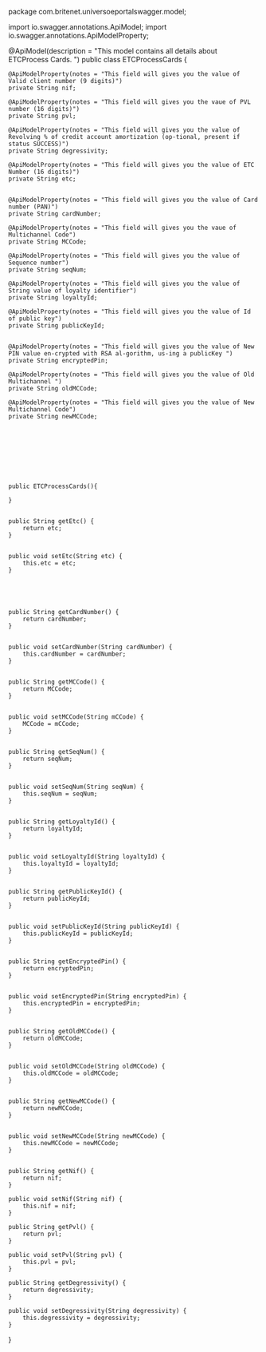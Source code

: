 package com.britenet.universoeportalswagger.model;

import io.swagger.annotations.ApiModel;
import io.swagger.annotations.ApiModelProperty;


@ApiModel(description = "This model contains all details about ETCProcess Cards. ")
public class ETCProcessCards {
	
	@ApiModelProperty(notes = "This field will gives you the value of Valid client number (9 digits)")
	private String nif;
	
	@ApiModelProperty(notes = "This field will gives you the vaue of PVL number (16 digits)")
	private String pvl;
	
	@ApiModelProperty(notes = "This field will gives you the value of Revolving % of credit account amortization (op-tional, present if status SUCCESS)")
	private String degressivity;
	
	@ApiModelProperty(notes = "This field will gives you the value of ETC Number (16 digits)")
	private String etc;
	
	
	@ApiModelProperty(notes = "This field will gives you the value of Card number (PAN)")
	private String cardNumber;
	
	@ApiModelProperty(notes = "This field will gives you the vaue of Multichannel Code")
	private String MCCode;
	
	@ApiModelProperty(notes = "This field will gives you the value of Sequence number")
	private String seqNum;
	
	@ApiModelProperty(notes = "This field will gives you the value of String value of loyalty identifier")
	private String loyaltyId;
	
	@ApiModelProperty(notes = "This field will gives you the value of Id of public key")
	private String publicKeyId;
	
	
	@ApiModelProperty(notes = "This field will gives you the value of New PIN value en-crypted with RSA al-gorithm, us-ing a publicKey ")
	private String encryptedPin;
	
	@ApiModelProperty(notes = "This field will gives you the value of Old Multichannel ")
	private String oldMCCode;
	
	@ApiModelProperty(notes = "This field will gives you the value of New Multichannel Code")
	private String newMCCode;
	
	
	
	
	
	
	
	
	
	public ETCProcessCards(){
		
	}
	

	public String getEtc() {
		return etc;
	}


	public void setEtc(String etc) {
		this.etc = etc;
	}


	


	public String getCardNumber() {
		return cardNumber;
	}


	public void setCardNumber(String cardNumber) {
		this.cardNumber = cardNumber;
	}


	public String getMCCode() {
		return MCCode;
	}


	public void setMCCode(String mCCode) {
		MCCode = mCCode;
	}


	public String getSeqNum() {
		return seqNum;
	}


	public void setSeqNum(String seqNum) {
		this.seqNum = seqNum;
	}


	public String getLoyaltyId() {
		return loyaltyId;
	}


	public void setLoyaltyId(String loyaltyId) {
		this.loyaltyId = loyaltyId;
	}


	public String getPublicKeyId() {
		return publicKeyId;
	}


	public void setPublicKeyId(String publicKeyId) {
		this.publicKeyId = publicKeyId;
	}


	public String getEncryptedPin() {
		return encryptedPin;
	}


	public void setEncryptedPin(String encryptedPin) {
		this.encryptedPin = encryptedPin;
	}


	public String getOldMCCode() {
		return oldMCCode;
	}


	public void setOldMCCode(String oldMCCode) {
		this.oldMCCode = oldMCCode;
	}


	public String getNewMCCode() {
		return newMCCode;
	}


	public void setNewMCCode(String newMCCode) {
		this.newMCCode = newMCCode;
	}


	public String getNif() {
		return nif;
	}

	public void setNif(String nif) {
		this.nif = nif;
	}

	public String getPvl() {
		return pvl;
	}

	public void setPvl(String pvl) {
		this.pvl = pvl;
	}

	public String getDegressivity() {
		return degressivity;
	}

	public void setDegressivity(String degressivity) {
		this.degressivity = degressivity;
	}
	
	
	

}
